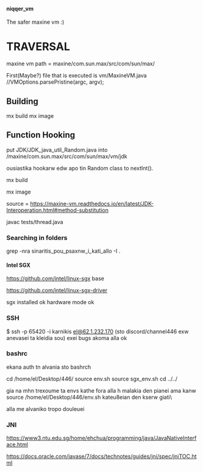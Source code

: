 #### niqqer_vm
The safer maxine vm :)


  
# TRAVERSAL

maxine vm path =  maxine/com.sun.max/src/com/sun/max/

First(Maybe?) file that is executed is vm/MaxineVM.java //VMOptions.parsePristine(argc, argv); 




## Building

mx build
mx image



## Function Hooking 
put JDK/JDK_java_util_Random.java into /maxine/com.sun.max/src/com/sun/max/vm/jdk

ousiastika hookarw edw apo tin Random class to nextInt().

mx build

mx image

source = https://maxine-vm.readthedocs.io/en/latest/JDK-Interoperation.html#method-substitution

javac tests/thread.java

### Searching in folders
grep -nra sinaritis_pou_psaxnw_i_kati_allo -I .

#### Intel SGX

https://github.com/intel/linux-sgx base

https://github.com/intel/linux-sgx-driver 

sgx installed ok hardware mode ok

### SSH

$  ssh -p 65420 -i karnikis el@62.1.232.170
(sto discord/channel446 exw anevasei ta kleidia sou)
exei bugs akoma alla ok


### bashrc 

ekana auth tn alvania sto bashrch

cd /home/el/Desktop/446/
source env.sh
source sgx_env.sh
cd ../../

gia na mhn trexoume ta envs kathe fora
alla h malakia den pianei ama kanw 
source /home/el/Desktop/446/env.sh kateu8eian den kserw giati\

alla me alvaniko tropo douleuei



### JNI 

https://www3.ntu.edu.sg/home/ehchua/programming/java/JavaNativeInterface.html

https://docs.oracle.com/javase/7/docs/technotes/guides/jni/spec/jniTOC.html